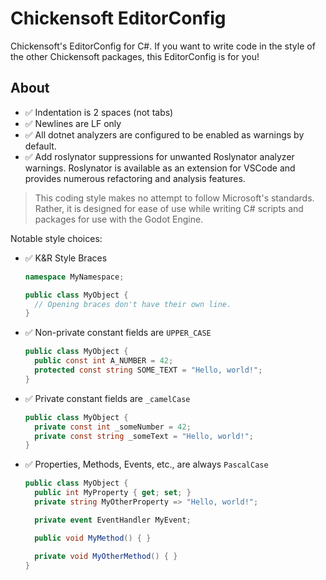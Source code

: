 # Chickensoft EditorConfig

Chickensoft's EditorConfig for C#. If you want to write code in the style of the other Chickensoft packages, this EditorConfig is for you!

## About

- ✅ Indentation is 2 spaces (not tabs)
- ✅ Newlines are LF only
- ✅ All dotnet analyzers are configured to be enabled as warnings by default.
- ✅ Add roslynator suppressions for unwanted Roslynator analyzer warnings. Roslynator is available as an extension for VSCode and provides numerous refactoring and analysis features.

> This coding style makes no attempt to follow Microsoft's standards. Rather, it is designed for ease of use while writing C# scripts and packages for use with the Godot Engine.

Notable style choices:

- ✅ K&R Style Braces

  ```csharp
  namespace MyNamespace;

  public class MyObject {
    // Opening braces don't have their own line.
  }
  ```

- ✅ Non-private constant fields are `UPPER_CASE`

  ```csharp
  public class MyObject {
    public const int A_NUMBER = 42;
    protected const string SOME_TEXT = "Hello, world!";
  }
  ```

- ✅ Private constant fields are `_camelCase`

  ```csharp
  public class MyObject {
    private const int _someNumber = 42;
    private const string _someText = "Hello, world!";
  }
  ```

- ✅ Properties, Methods, Events, etc., are always `PascalCase`

  ```csharp
  public class MyObject {
    public int MyProperty { get; set; }
    private string MyOtherProperty => "Hello, world!";

    private event EventHandler MyEvent;

    public void MyMethod() { }

    private void MyOtherMethod() { }
  }
  ```
